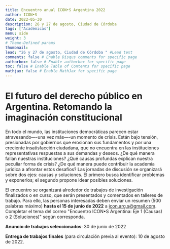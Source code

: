 ```yaml
---
title: Encuentro anual ICON•S Argentina 2022
author: ICON•S
date: 2022-05-30
description: 26 y 27 de agosto, Ciudad de Córdoba 
tags: ["Académicas"]
menu: side 
weight: 3
# Theme-Defined params
thumbnail: 
lead: "26 y 27 de agosto, Ciudad de Córdoba " #Lead text    
comments: false # Enable Disqus comments for specific page
authorbox: false # Enable authorbox for specific page
toc: false # Enable Table of Contents for specific page
mathjax: false # Enable MathJax for specific page
---
```


# El futuro del derecho público en Argentina. Retomando la imaginación constitucional

En todo el mundo, las instituciones democráticas parecen estar atravesando—-una vez más—-un momento de crisis. Están bajo tensión, presionadas por gobiernos que erosionan sus fundamentos y por una creciente insatisfacción ciudadana, que no encuentra en las instituciones representativas respuestas a sus demandas y deseos. ¿De qué manera fallan nuestras instituciones? ¿Qué causas profundas explican nuestra peculiar forma de crisis? ¿De qué manera puede contribuir la academia jurídica a afrontar estos desafíos? Las jornadas de discusión se organizará sobre dos ejes: causas y soluciones. El primero busca identificar problemas y exponerlos; el segundo propone idear posibles soluciones.

El encuentro se organizará alrededor de trabajos de investigación finalizados o en curso, que serán presentados y comentados en talleres de trabajo. Para ello, las personas interesadas deben enviar un resumen (500 palabras máximo) **hasta el 15 de junio de 2022** a icon.arg.s@gmail.com. Completar el tema del correo "Encuentro ICON•S Argentina: Eje 1 (Causas) o 2 (Soluciones)" según corresponda.

**Anuncio de trabajos seleccionados**: 30 de junio de 2022

**Entrega de trabajos finales** (para circulación previa al evento): 10 de agosto de 2022.
